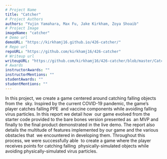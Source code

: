 ```yaml
---
# Project Name
title: "Catcher"
# Project Authors
authors: "Yujin Yamahara, Max Fu, Jake Kirkham, Zoya Shoaib"
# Project Image
imageName: "catcher"
# Demo url
demoURL: "https://kirkhamj16.github.io/426-catcher/"
# Repo url
repoURL: "https://github.com/kirkhamj16/426-catcher"
# Writeup url
writeupURL: "https://github.com/kirkhamj16/426-catcher/blob/master/Catcher%20Writeup.pdf"
# Awards
instructorAwards: ""
instructorMentions: ""
studentAwards: ""
studentMentions: ""
---
```

In this project, we create a game centered around catching falling objects from the  sky. Inspired by the current COVID-19 pandemic, the game’s player catches falling PPE  and vaccine components while avoiding falling virus particles. In this report we detail how  our game evolved from the starter code provided to the bare bones version presented as  an MVP and finally to the final product demonstrated in the live demo. The report also  details the multitude of features implemented by our game and the various obstacles that  we encountered in developing them. Throughout this process, we were successfully able  to create a game where the player receives points for catching falling  physically-simulated objects while avoiding physically-simulated virus particles.
